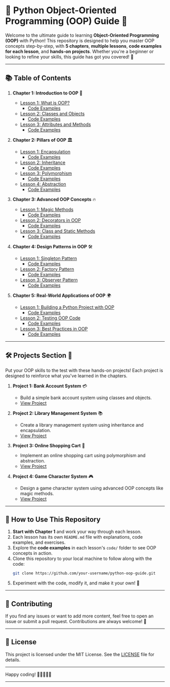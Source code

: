 # 🐍 Python Object-Oriented Programming (OOP) Guide 🚀

Welcome to the ultimate guide to learning **Object-Oriented Programming (OOP)** with Python! This repository is designed to help you master OOP concepts step-by-step, with **5 chapters**, **multiple lessons**, **code examples for each lesson**, and **hands-on projects**. Whether you're a beginner or looking to refine your skills, this guide has got you covered! 🌟

---

## 📚 Table of Contents

1. **Chapter 1: Introduction to OOP** 🎯

   - [Lesson 1: What is OOP?](Chapter1/Lesson1/README.md)
     - [Code Examples](Chapter1/Lesson1/main.py)
   - [Lesson 2: Classes and Objects](Chapter1/Lesson2/README.md)
     - [Code Examples](Chapter1/Lesson2/main.py)
   - [Lesson 3: Attributes and Methods](Chapter1/Lesson3/README.md)
     - [Code Examples](Chapter1/Lesson3/main.py)

2. **Chapter 2: Pillars of OOP** 🏛️

   - [Lesson 1: Encapsulation](Chapter2/Lesson1/README.md)
     - [Code Examples](Chapter2/Lesson1/main.py)
   - [Lesson 2: Inheritance](Chapter2/Lesson2/README.md)
     - [Code Examples](Chapter2/Lesson2/main.py)
   - [Lesson 3: Polymorphism](Chapter2/Lesson3/README.md)
     - [Code Examples](Chapter2/Lesson3/code/)
   - [Lesson 4: Abstraction](Chapter2/Lesson4/README.md)
     - [Code Examples](Chapter2/Lesson4/code/)

3. **Chapter 3: Advanced OOP Concepts** 🔥

   - [Lesson 1: Magic Methods](Chapter3/Lesson1/README.md)
     - [Code Examples](Chapter3/Lesson1/code/)
   - [Lesson 2: Decorators in OOP](Chapter3/Lesson2/README.md)
     - [Code Examples](Chapter3/Lesson2/code/)
   - [Lesson 3: Class and Static Methods](Chapter3/Lesson3/README.md)
     - [Code Examples](Chapter3/Lesson3/code/)

4. **Chapter 4: Design Patterns in OOP** 🛠️

   - [Lesson 1: Singleton Pattern](Chapter4/Lesson1/README.md)
     - [Code Examples](Chapter4/Lesson1/code/)
   - [Lesson 2: Factory Pattern](Chapter4/Lesson2/README.md)
     - [Code Examples](Chapter4/Lesson2/code/)
   - [Lesson 3: Observer Pattern](Chapter4/Lesson3/README.md)
     - [Code Examples](Chapter4/Lesson3/code/)

5. **Chapter 5: Real-World Applications of OOP** 🌍
   - [Lesson 1: Building a Python Project with OOP](Chapter5/Lesson1/README.md)
     - [Code Examples](Chapter5/Lesson1/code/)
   - [Lesson 2: Testing OOP Code](Chapter5/Lesson2/README.md)
     - [Code Examples](Chapter5/Lesson2/code/)
   - [Lesson 3: Best Practices in OOP](Chapter5/Lesson3/README.md)
     - [Code Examples](Chapter5/Lesson3/code/)

---

## 🛠️ Projects Section 🚀

Put your OOP skills to the test with these hands-on projects! Each project is designed to reinforce what you've learned in the chapters.

1. **Project 1: Bank Account System** 💳

   - Build a simple bank account system using classes and objects.
   - [View Project](Projects/BankAccountSystem/)

2. **Project 2: Library Management System** 📚

   - Create a library management system using inheritance and encapsulation.
   - [View Project](Projects/LibraryManagementSystem/)

3. **Project 3: Online Shopping Cart** 🛒

   - Implement an online shopping cart using polymorphism and abstraction.
   - [View Project](Projects/ShoppingCart/)

4. **Project 4: Game Character System** 🎮
   - Design a game character system using advanced OOP concepts like magic methods.
   - [View Project](Projects/GameCharacterSystem/)

---

## 🚀 How to Use This Repository

1. **Start with Chapter 1** and work your way through each lesson.
2. Each lesson has its own `README.md` file with explanations, code examples, and exercises.
3. Explore the **code examples** in each lesson's `code/` folder to see OOP concepts in action.
4. Clone this repository to your local machine to follow along with the code:
   ```bash
   git clone https://github.com/your-username/python-oop-guide.git
   ```
5. Experiment with the code, modify it, and make it your own! 🎉

---

## 🤝 Contributing

If you find any issues or want to add more content, feel free to open an issue or submit a pull request. Contributions are always welcome! 🙌

---

## 📜 License

This project is licensed under the MIT License. See the [LICENSE](LICENSE) file for details.

---

Happy coding! 🎉👩‍💻👨‍💻

---
